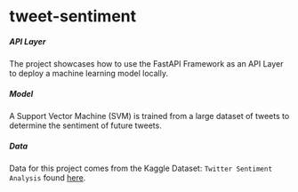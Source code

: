 # tweet-sentiment

##### API Layer
The project showcases how to use the FastAPI Framework as an API Layer to deploy a machine learning model locally.

##### Model
A Support Vector Machine (SVM) is trained from a large dataset of tweets to determine the sentiment of future tweets. 

##### Data
Data for this project comes from the Kaggle Dataset: `Twitter Sentiment Analysis` found [here](https://www.kaggle.com/datasets/jp797498e/twitter-entity-sentiment-analysis).
